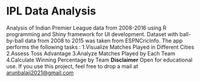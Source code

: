# IPL Data Analysis
Analysis of Indian Premier League data from 2008-2016 using R programming and Shiny framework for UI development.
Dataset with ball-by-ball data from 2008 to 2015 was taken from ESPNCricInfo.
The app performs the following tasks :
  1.Visualize Matches Played in Different Cities
  2.Assess Toss Advantage
  3.Analyze Matches Played by Each Team
  4.Calculate Winning Percentage by Team
**Disclaimer**
Open for educational use. If you use this project, feel free to drop a mail at arunbalaji2021@gmail.com 
